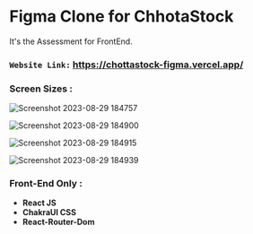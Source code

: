 # **Figma Clone for ChhotaStock**

It's the Assessment for FrontEnd. 

### `Website Link:` https://chottastock-figma.vercel.app/

### Screen Sizes :

![Screenshot 2023-08-29 184757](https://github.com/kiranwankhade/chhotastock_figma/assets/49937312/bf16b28d-fef3-459f-aa15-1c1742dd89da)

![Screenshot 2023-08-29 184900](https://github.com/kiranwankhade/chhotastock_figma/assets/49937312/b6747867-a103-48de-accb-4ddb6dba5337)

![Screenshot 2023-08-29 184915](https://github.com/kiranwankhade/chhotastock_figma/assets/49937312/8eadf805-1820-45b8-ade7-643ba2e4f592)

![Screenshot 2023-08-29 184939](https://github.com/kiranwankhade/chhotastock_figma/assets/49937312/7c89b37d-ee74-417e-9732-8a729c59ae23)


### Front-End Only :

- **React JS**
- **ChakraUI CSS**
- **React-Router-Dom**


